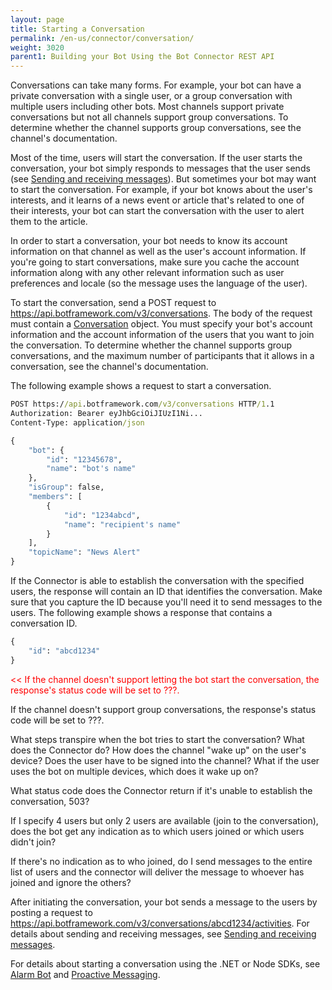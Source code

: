 ```yaml
---
layout: page
title: Starting a Conversation
permalink: /en-us/connector/conversation/
weight: 3020
parent1: Building your Bot Using the Bot Connector REST API
---
```


Conversations can take many forms. For example, your bot can have a private conversation with a single user, or a group conversation with multiple users including other bots. Most channels support private conversations but not all channels support group conversations. To determine whether the channel supports group conversations, see the channel's documentation. 

Most of the time, users will start the conversation. If the user starts the conversation, your bot simply responds to messages that the user sends (see [Sending and receiving messages](../messages)). But sometimes your bot may want to start the conversation. For example, if your bot knows about the user's interests, and it learns of a news event or article that's related to one of their interests, your bot can start the conversation with the user to alert them to the article.

In order to start a conversation, your bot needs to know its account information on that channel as well as the user's account information. If you're going to start conversations, make sure you cache the account information along with any other relevant information such as user preferences and locale (so the message uses the language of the user).

To start the conversation, send a POST request to https://api.botframework.com/v3/conversations. The body of the request must contain a [Conversation](../reference/#conversation-object) object. You must specify your bot's account information and the account information of the users that you want to join the conversation. To determine whether the channel supports group conversations, and the maximum number of participants that it allows in a conversation, see the channel's documentation. 

The following example shows a request to start a conversation.

```cmd
POST https://api.botframework.com/v3/conversations HTTP/1.1
Authorization: Bearer eyJhbGciOiJIUzI1Ni...
Content-Type: application/json

{
    "bot": {
        "id": "12345678",
        "name": "bot's name"
    },
    "isGroup": false,
    "members": [
        {
            "id": "1234abcd",
            "name": "recipient's name"
        }
    ],
    "topicName": "News Alert"
}
```

If the Connector is able to establish the conversation with the specified users, the response will contain an ID that identifies the conversation. Make sure that you capture the ID because you'll need it to send messages to the users. The following example shows a response that contains a conversation ID.

```cmd
{
    "id": "abcd1234"
}
```
<span style="color:red"><<
If the channel doesn't support letting the bot start the conversation, the response's status code will be set to ???.

If the channel doesn't support group conversations, the response's status code will be set to ???.

What steps transpire when the bot tries to start the conversation? What does the Connector do? How does the channel "wake up" on the user's device? Does the user have to be signed into the channel? What if the user uses the bot on multiple devices, which does it wake up on?

What status code does the Connector return if it's unable to establish the conversation, 503?

If I specify 4 users but only 2 users are available (join to the conversation), does the bot get any indication as to which users joined or which users didn't join?

If there's no indication as to who joined, do I send messages to the entire list of users and the connector will deliver the message to whoever has joined and ignore the others?
>></span>


After initiating the conversation, your bot sends a message to the users by posting a request to https://api.botframework.com/v3/conversations/abcd1234/activities. For details about sending and receiving messages, see [Sending and receiving messages](../messages).

For details about starting a conversation using the .NET or Node SDKs, see [Alarm Bot](/en-us/csharp/builder/sdkreference/dialogs.html#alarmBot) and [Proactive Messaging](en-us/node/builder/chat/UniversalBot/#proactive-messaging). 
